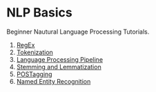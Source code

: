 # NLP Basics

Beginner Nautural Language Processing Tutorials.
<br>
1. [RegEx](./RegEx)
2. [Tokenization](./Tokenization)
3. [Language Processing Pipeline](./LangProcessingPipeline)
4. [Stemming and Lemmatization](./StemmingandLemmatization)
5. [POSTagging](./POSTagging)
6. [Named Entity Recognition]()
